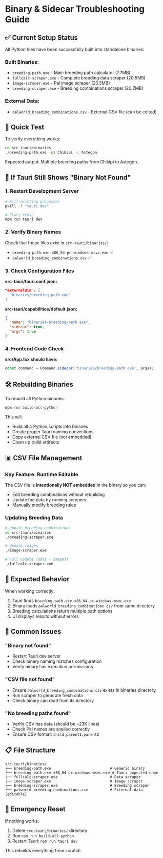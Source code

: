 # Binary & Sidecar Troubleshooting Guide

## ✅ Current Setup Status

All Python files have been successfully built into standalone binaries:

### **Built Binaries:**
- `breeding-path.exe` - Main breeding path calculator (7.7MB)
- `fullcalc-scraper.exe` - Complete breeding data scraper (20.5MB) 
- `image-scraper.exe` - Pal image scraper (20.5MB)
- `breeding-scraper.exe` - Breeding combinations scraper (20.7MB)

### **External Data:**
- `palworld_breeding_combinations.csv` - External CSV file (can be edited)

## 🚀 Quick Test

To verify everything works:

```bash
cd src-tauri/binaries
./breeding-path.exe -p1 Chikipi -c Astegon
```

Expected output: Multiple breeding paths from Chikipi to Astegon.

## 🔧 If Tauri Still Shows "Binary Not Found"

### **1. Restart Development Server**
```bash
# Kill existing processes
pkill -f "tauri dev"

# Start fresh
npm run tauri dev
```

### **2. Verify Binary Names**
Check that these files exist in `src-tauri/binaries/`:
- `breeding-path.exe-x86_64-pc-windows-msvc.exe` ✅
- `palworld_breeding_combinations.csv` ✅

### **3. Check Configuration Files**

**src-tauri/tauri.conf.json:**
```json
"externalBin": [
  "binaries/breeding-path.exe"
]
```

**src-tauri/capabilities/default.json:**
```json
{
  "name": "binaries/breeding-path.exe",
  "sidecar": true,
  "args": true
}
```

### **4. Frontend Code Check**

**src/App.tsx should have:**
```typescript
const command = Command.sidecar('binaries/breeding-path.exe', args);
```

## 🛠️ Rebuilding Binaries

To rebuild all Python binaries:

```bash
npm run build-all-python
```

This will:
- Build all 4 Python scripts into binaries
- Create proper Tauri naming conventions
- Copy external CSV file (not embedded)
- Clean up build artifacts

## 📊 CSV File Management

### **Key Feature: Runtime Editable**
The CSV file is **intentionally NOT embedded** in the binary so you can:
- Edit breeding combinations without rebuilding
- Update the data by running scrapers
- Manually modify breeding rules

### **Updating Breeding Data**
```bash
# Update breeding combinations
cd src-tauri/binaries
./breeding-scraper.exe

# Update images 
./image-scraper.exe

# Full update (data + images)
./fullcalc-scraper.exe
```

## 🎯 Expected Behavior

When working correctly:
1. Tauri finds `breeding-path.exe-x86_64-pc-windows-msvc.exe`
2. Binary loads `palworld_breeding_combinations.csv` from same directory
3. Breeding calculations return multiple path options
4. UI displays results without errors

## 🐛 Common Issues

### **"Binary not found"**
- Restart Tauri dev server
- Check binary naming matches configuration
- Verify binary has execution permissions

### **"CSV file not found"** 
- Ensure `palworld_breeding_combinations.csv` exists in binaries directory
- Run scraper to generate fresh data
- Check binary can read from its directory

### **"No breeding paths found"**
- Verify CSV has data (should be ~23K lines)
- Check Pal names are spelled correctly
- Ensure CSV format: `child,parent1,parent2`

## 📋 File Structure
```
src-tauri/binaries/
├── breeding-path.exe                           # Generic binary
├── breeding-path.exe-x86_64-pc-windows-msvc.exe # Tauri expected name
├── fullcalc-scraper.exe                        # Data scraper
├── image-scraper.exe                           # Image scraper  
├── breeding-scraper.exe                        # Breeding scraper
└── palworld_breeding_combinations.csv          # External data (editable)
```

## 🚨 Emergency Reset

If nothing works:
1. Delete `src-tauri/binaries/` directory
2. Run `npm run build-all-python`
3. Restart Tauri: `npm run tauri dev`

This rebuilds everything from scratch. 